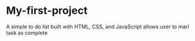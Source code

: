 # My-first-project
A simple to do list built with HTML,  CSS, and JavaScript allows user to marl task as complete
